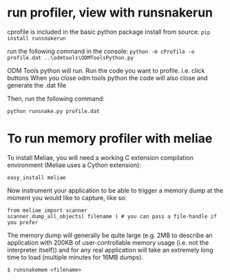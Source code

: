 # run profiler, view with runsnakerun
cprofile is included in the basic python package
install from source: 
```pip install runsnakerun```

run the following command in the console:
```python -m cProfile -o profile.dat ..\odmtools\ODMToolsPython.py```

ODM Tools python will run. Run the code you want to profile. i.e. click buttons
When you close odm tools python the code will also close and generate the .dat file

Then, run the following command:

```python runsnake.py profile.dat```


# To run memory profiler with meliae

To install Meliae, you will need a working C extension compilation environment (Meliae uses a Cython extension):

```easy_install meliae```

Now instrument your application to be able to trigger a memory dump at the moment you would like to capture, like so:

```
from meliae import scanner
scanner.dump_all_objects( filename ) # you can pass a file-handle if you prefer
```
The memory dump will generally be quite large (e.g. 2MB to describe an application with 200KB of user-controllable memory usage (i.e. not the interpreter itself)) and for any real application will take an extremely long time to load (multiple minutes for 16MB dumps).

```
$ runsnakemem <filename>
```


